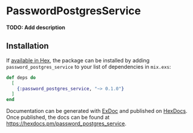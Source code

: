 # PasswordPostgresService

**TODO: Add description**

## Installation

If [available in Hex](https://hex.pm/docs/publish), the package can be installed
by adding `password_postgres_service` to your list of dependencies in `mix.exs`:

```elixir
def deps do
  [
    {:password_postgres_service, "~> 0.1.0"}
  ]
end
```

Documentation can be generated with [ExDoc](https://github.com/elixir-lang/ex_doc)
and published on [HexDocs](https://hexdocs.pm). Once published, the docs can
be found at <https://hexdocs.pm/password_postgres_service>.

